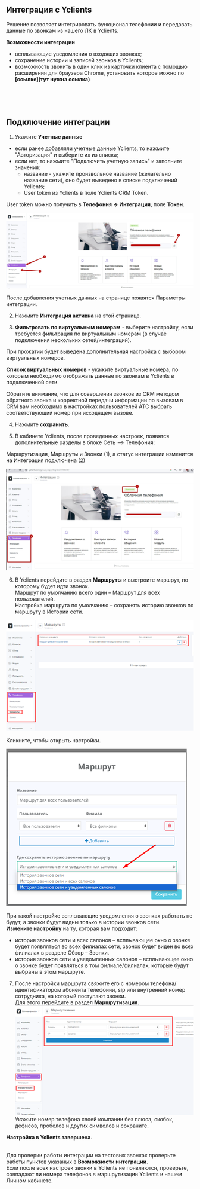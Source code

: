 ## Интеграция с Yclients  <br />

Решение позволяет интегрировать функционал телефонии и передавать данные по звонкам из нашего ЛК в Yclients.<br /> 

**Возможности интеграции**  <br />

- всплывающие уведомления о входящих звонках;
- сохранение истории и записей звонков в Yclients;
- возможность звонить в один клик из карточки клиента с помощью расширения для браузера Chrome, установить которое можно по **[ссылке](тут нужна ссылка)**  <br />

<br />
<br />
<br />

## Подключение интеграции  <br />

1. Укажите **Учетные данные** <br />

- если ранее добавляли учетные данные Yclients, то нажмите "Авторизация" и выберите их из списка;
- если нет, то нажмите "Подключить учетную запись" и заполните значения:
  - название - укажите произвольное название (желательно название сети), оно будет выведено в списке подключений Yclients;
  - User token из Yclients в поле Yclients CRM Token. <br />

User token можно получить в **Телефония -> Интеграция**, поле **Токен**. <br /> 

![image](yclients_auth.jpg)
<br /> 

После добавления учетных данных на странице появятся Параметры интеграции. <br /> 

2. Нажмите **Интеграция активна** на этой странице. <br /> 

3. **Фильтровать по виртуальным номерам** - выберите настройку, если требуется фильтрация по виртуальным номерам (в случае подключения нескольких сетей/интеграций). <br /> 

При прожатии будет выведена дополнительная настройка с выбором виртуальных номеров. <br />  

**Список виртуальных номеров** - укажите виртуальные номера, по которым необходимо отображать данные по звонкам в Yclients в подключенной сети. <br /> 

Обратите внимание, что для совершения звонков из CRM методом обратного звонка и корректной передачи информации по вызовам в CRM вам необходимо в настройках пользователей АТС выбрать соответствующий номер при исходящем вызове.  <br />  

4. Нажмите **сохранить**. <br /> 

5. В кабинете Yclients, после проведенных настроек, появятся дополнительные разделы в блоке Сеть –> Телефония: <br /> 

Маршрутизация, Маршруты и Звонки (1), а статус интеграции изменится на Интеграция подключена (2) <br />  

![image](yclients_2.jpg)
<br />


6. В Yclients перейдите в раздел **Маршруты** и выстроите маршрут, по которому будет идти звонок. <br /> 
Маршрут по умолчанию всего один – Маршрут для всех пользователей. <br /> 
Настройка маршрута по умолчанию – сохранять историю звонков по маршруту в Истории сети. <br />

![image](Yclients_marshroot1.png) <br /> 

Кликните, чтобы открыть настройки. <br />

![image](Yclients_marshroot2.png) <br />

При такой настройке всплывающие уведомления о звонках работать не будут, а звонки будут видны только в истории звонков сети.  <br />
**Измените настройку** на ту, которая вам подходит: <br />
  - история звонков сети и всех салонов – всплывающее окно о звонке будет появляться во всех филиалах сети, звонок будет виден во всех филиалах в разделе Обзор – Звонки. 
  - история звонков сети и уведомленных салонов – всплывающее окно о звонке будет появляться в том филиале/филиалах, которые будут выбраны в этом маршруте. <br />

7. После настройки маршрута свяжите его с номером телефона/идентификатором абонента телефонии, sip или внутренний номер сотрудника, на который поступают звонки. <br />
Для этого перейдите в раздел **Маршрутизация**.
 ![image](Yclients_marshrootizacia1.png) <br />
Укажите номер телефона своей компании без плюса, скобок, дефисов, пробелов и других символов и сохраните. <br />

**Настройка в  Yclients завершена**. <br />
<br />   

Для проверки работы интеграции на тестовых звонках проверьте работы пунктов указаных в **Возможности интеграции**. <br />
Если после всех настроек звонки в Yclients не появляются, проверьте, совпадают ли номера телефонов в маршрутизации Yclients и нашем Личном кабинете.


